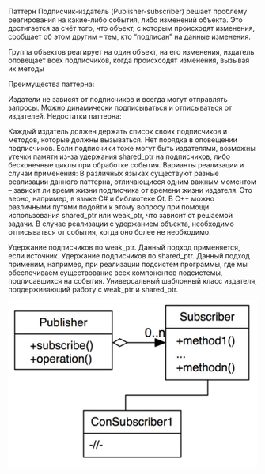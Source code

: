 Паттерн Подписчик-издатель (Publisher-subscriber) решает проблему реагирования на какие-либо события, либо изменений объекта. Это достигается за счёт того, что объект, с которым происходят изменения, сообщает об этом другим – тем, кто “подписан” на данные изменения.

Группа объектов реагирует на один объект, на его изменения, издатель оповещает всех подписчиков, когда происхсодят изменения, вызывая их методы

Преимущества паттерна:

Издатели не зависят от подписчиков и всегда могут отправлять запросы.
Можно динамически подписываться и отписываться от издателей.
Недостатки паттерна:

Каждый издатель должен держать список своих подписчиков и методов, которые должны вызываться.
Нет порядка в оповещении подписчиков.
Если подписчики тоже могут быть издателями, возможны утечки памяти из-за удержания shared_ptr на подписчиков, либо бесконечные циклы при обработке события.
Варианты реализации и случаи применения:
В различных языках существуют разные реализации данного паттерна, отличающиеся одним важным моментом – зависит ли время жизни подписчика от времени жизни издателя. Это верно, например, в языке C# и библиотеке Qt. В C++ можно различными путями подойти к этому вопросу при помощи использования shared_ptr или weak_ptr, что зависит от решаемой задачи. В случае реализации с удержанием объекта, необходимо отписываться от события, когда оно более не необходимо.

Удержание подписчиков по weak_ptr. Данный подход применяется, если источник.
Удержание подписчиков по shared_ptr. Данный подход применим, например, при реализации подсистем программы, где мы обеспечиваем существование всех компонентов подсистемы, подписавшихся на события.
Универсальный шаблонный класс издателя, поддерживающий работу с weak_ptr и shared_ptr.

![img.png](files/img.png)
